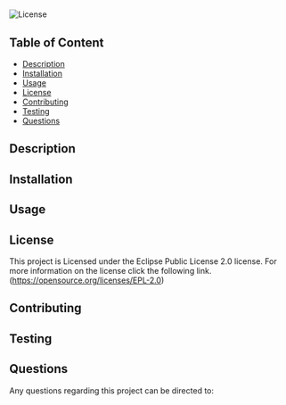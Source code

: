 
# 

![License](https://img.shields.io/badge/License-EPL_2.0-red.svg)

## Table of Content
- [Description](#description)
- [Installation](#installation)
- [Usage](#usage)
- [License](#license)
- [Contributing](#contributing)
- [Testing](#testing)
- [Questions](#questions)

## Description


## Installation


## Usage


## License
This project is Licensed under the Eclipse Public License 2.0 license. For more information on the license click the following link. (https://opensource.org/licenses/EPL-2.0)

## Contributing


## Testing


## Questions

Any questions regarding this project can be directed to: 






